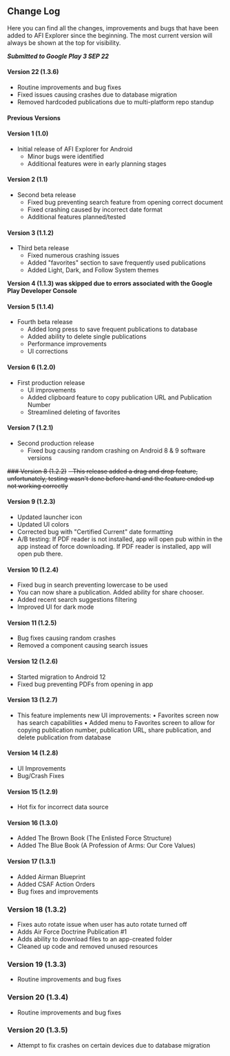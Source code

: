 ## Change Log
Here you can find all the changes, improvements and bugs that have been added to AFI Explorer since the beginning.  The most current version will always be shown at the top for visibility.

***Submitted to Google Play 3 SEP 22***
#### Version 22 (1.3.6)
- Routine improvements and bug fixes
- Fixed issues causing crashes due to database migration
- Removed hardcoded publications due to multi-platform repo standup

#### Previous Versions

#### Version 1 (1.0)
- Initial release of AFI Explorer for Android
  - Minor bugs were identified
  - Additional features were in early planning stages

#### Version 2 (1.1)
- Second beta release
  - Fixed bug preventing search feature from opening correct document
  - Fixed crashing caused by incorrect date format
  - Additional features planned/tested

#### Version 3 (1.1.2)
- Third beta release
  - Fixed numerous crashing issues
  - Added "favorites" section to save frequently used publications
  - Added Light, Dark, and Follow System themes
  
 **Version 4 (1.1.3) was skipped due to errors associated with the Google Play Developer Console**

#### Version 5 (1.1.4)
- Fourth beta release
  - Added long press to save frequent publications to database
  - Added ability to delete single publications
  - Performance improvements
  - UI corrections

#### Version 6 (1.2.0)
- First production release
  - UI improvements
  - Added clipboard feature to copy publication URL and Publication Number
  - Streamlined deleting of favorites
  
#### Version 7  (1.2.1)
- Second production release
  - Fixed bug causing random crashing on Android 8 & 9 software versions
  
~~### Version 8 (1.2.2)~~
  ~~- This release added a drag and drop feature, unfortunately, testing wasn't done before hand and the feature ended up not working correctly~~
    
#### Version 9 (1.2.3)
-  Updated launcher icon
-  Updated UI colors
-  Corrected bug with "Certified Current" date formatting
-  A/B testing: If PDF reader is not installed, app will open pub within in the app instead of force downloading.  If PDF reader is installed, app will open pub there.

#### Version 10 (1.2.4)
-  Fixed bug in search preventing lowercase to be used
-  You can now share a publication.  Added ability for share chooser.
-  Added recent search suggestions filtering
-  Improved UI for dark mode

#### Version 11 (1.2.5)
-  Bug fixes causing random crashes
-  Removed a component causing search issues

#### Version 12 (1.2.6)
-  Started migration to Android 12
-  Fixed bug preventing PDFs from opening in app

#### Version 13 (1.2.7)
-  This feature implements new UI improvements:
    • Favorites screen now has search capabilities 
    • Added menu to Favorites screen to allow for copying publication number, publication URL, share publication, and delete publication from database
    
#### Version 14 (1.2.8)
-  UI Improvements
-  Bug/Crash Fixes

#### Version 15 (1.2.9)
-  Hot fix for incorrect data source

#### Version 16 (1.3.0)
-  Added The Brown Book (The Enlisted Force Structure)
-  Added The Blue Book (A Profession of Arms: Our Core Values)

#### Version 17 (1.3.1)
-  Added Airman Blueprint
-  Added CSAF Action Orders
-  Bug fixes and improvements

### Version 18 (1.3.2)
-  Fixes auto rotate issue when user has auto rotate turned off
-  Adds Air Force Doctrine Publication #1
-  Adds ability to download files to an app-created folder
-  Cleaned up code and removed unused resources

### Version 19 (1.3.3)
-  Routine improvements and bug fixes

### Version 20 (1.3.4)
-  Routine improvements and bug fixes

### Version 20 (1.3.5)
-  Attempt to fix crashes on certain devices due to database migration

